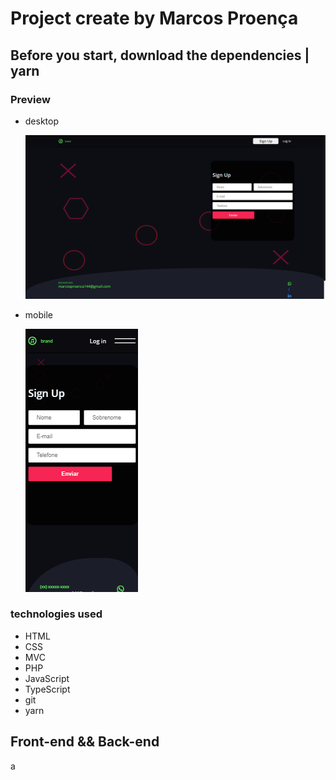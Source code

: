 # Project create by Marcos Proença

## Before you start, download the dependencies | **yarn**

### Preview

-   desktop

    ![desktop](./views/public/assets/img/layout-desktop.png)
-   mobile

    ![mobile](./views/public/assets/img/layout-mobile.png)

### **technologies used**

-   HTML
-   CSS
-   MVC
-   PHP
-   JavaScript
-   TypeScript
-   git
-   yarn

## **Front-end** && **Back-end**
a
